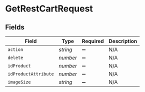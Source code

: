 # GetRestCartRequest


## Fields

| Field                | Type                 | Required             | Description          |
| -------------------- | -------------------- | -------------------- | -------------------- |
| `action`             | *string*             | :heavy_minus_sign:   | N/A                  |
| `delete`             | *number*             | :heavy_minus_sign:   | N/A                  |
| `idProduct`          | *number*             | :heavy_minus_sign:   | N/A                  |
| `idProductAttribute` | *number*             | :heavy_minus_sign:   | N/A                  |
| `imageSize`          | *string*             | :heavy_minus_sign:   | N/A                  |